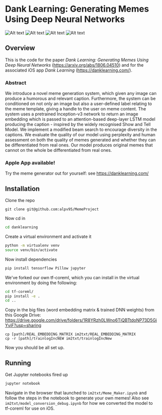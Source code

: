 # Dank Learning: Generating Memes Using Deep Neural Networks

![Alt text](Picture1.png?raw=true "Title")
![Alt text](Picture2.png?raw=true "Title")
![Alt text](Picture3.png?raw=true "Title")
![Alt text](Picture4.png?raw=true "Title")

## Overview

This is the code for the paper *Dank Learning: Generating Memes Using Deep Neural Networks* (https://arxiv.org/abs/1806.04510) and for the associated iOS app *Dank Learning* (https://danklearning.com/).

### Abstract

We introduce a novel meme generation system, which given any image can produce a humorous and relevant caption. Furthermore, the system can be conditioned on not only an image but also a user-defined label relating to the meme template, giving a handle to the user on meme content. The system uses a pretrained Inception-v3 network to return an image embedding which is passed to an attention-based deep-layer LSTM model producing the caption - inspired by the widely recognised Show and Tell Model. We implement a modified beam search to encourage diversity in the captions. We evaluate the quality of our model using perplexity and human assessment on both the quality of memes generated and whether they can be differentiated from real ones. Our model produces original memes that cannot on the whole be differentiated from real ones.

### Apple App available! 
Try the meme generator out for yourself: see https://danklearning.com/

## Installation

Clone the repo

`git clone git@github.com:alpv95/MemeProject`

Now cd in

```bash
cd danklearning
```

Create a virtual environment and activate it

```bash
python -m virtualenv venv
source venv/bin/activate
```

Now install dependencies

```bash
pip install tensorflow Pillow jupyter
```

We've forked our own tf-coreml, which you can install in the virtual environment by doing the following:

```bash
cd tf-coreml/
pip install -e .
cd ..
```

Copy in the big files (word embedding matrix & trained DNN weights) from this Google Drive: https://drive.google.com/drive/folders/1R8YRzh0LWno6TiQBTtdoNP73D5GiYviF?usp=sharing

```
cp [path]/REAL_EMBEDDING_MATRIX im2txt/REAL_EMBEDDING_MATRIX
cp -r [path]/trainlogIncNEW im2txt/trainlogIncNew
```

Now you should be all set up.

## Running

Get Jupyter notebooks fired up

```bash
jupyter notebook
```

Navigate in the browser that launched to `im2txt/Meme_Maker.ipynb` and follow the steps in the notebook to generate your own memes! Also see `im2txt/model_conversion_debug.ipynb` for how we converted the model to tf-coreml for use on iOS. 
